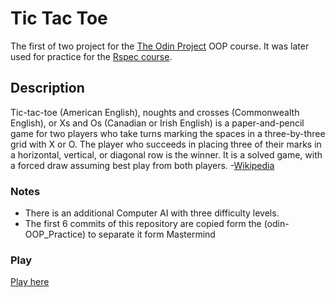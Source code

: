 # Tic Tac Toe

The first of two project for the [The Odin Project](https://www.theodinproject.com/lessons/ruby-tic-tac-toe) OOP course. It was later used for practice for the [Rspec course](https://www.theodinproject.com/lessons/ruby-connect-four#assignment-1).

## Description

Tic-tac-toe (American English), noughts and crosses (Commonwealth English), or Xs and Os (Canadian or Irish English) is a paper-and-pencil game for two players who take turns marking the spaces in a three-by-three grid with X or O. The player who succeeds in placing three of their marks in a horizontal, vertical, or diagonal row is the winner. It is a solved game, with a forced draw assuming best play from both players. -[Wikipedia](https://en.wikipedia.org/wiki/Tic-tac-toe)

### Notes

- There is an additional Computer AI with three difficulty levels.
- The first 6 commits of this repository are copied form the (odin-OOP_Practice) to separate it form Mastermind

### Play

[Play here](https://replit.com/@AbdEl-Rahman21/Tic-Tac-Toe)
